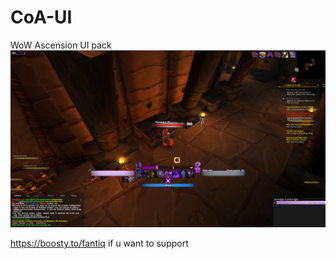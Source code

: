 # CoA-UI
WoW Ascension UI pack
![Screenshot](https://github.com/Fanatiques/CoA-UI/blob/main/cultist.png)

https://boosty.to/fantiq if u want to support 
